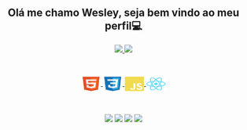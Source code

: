 ## <div align="center">Olá me chamo Wesley, seja bem vindo ao meu perfil💻
  </div>
<div align="center">
  <a href="https://github.com/buenowes">
  <img height="180em" src="https://github-readme-stats.vercel.app/api?username=buenowes&show_icons=true&theme=dark&include_all_commits=true&count_private=true"/>
  <img height="180em" src="https://github-readme-stats.vercel.app/api/top-langs/?username=buenowes&layout=compact&langs_count=7&theme=dark"/>
</div>
  
   ##
  
<div style="display: inline_block", align="center"><br>
  <img align="center" alt="Wes-HTML" height="30" width="40" src="https://raw.githubusercontent.com/devicons/devicon/master/icons/html5/html5-original.svg">
  <img align="center" alt="Wes-CSS" height="30" width="40" src="https://raw.githubusercontent.com/devicons/devicon/master/icons/css3/css3-original.svg">
  <img align="center" alt="Wes-Js" height="30" width="40" src="https://raw.githubusercontent.com/devicons/devicon/master/icons/javascript/javascript-plain.svg">
  <img align="center" alt="Wes-React" height="30" width="40" src="https://raw.githubusercontent.com/devicons/devicon/master/icons/react/react-original.svg">
</div>
  
 ## 
  
<div style="display: inline_block", align="center"><br>
  <a href="https://www.linkedin.com/in/wesley-bueno-4501821a4" target="_blank"><img src="https://img.shields.io/badge/-LinkedIn-%230077B5?style=for-the-badge&logo=linkedin&logoColor=white" target="_blank"></a>
  <a href="https://instagram.com/buenowes" target="_blank"><img src="https://img.shields.io/badge/-Instagram-%23E4405F?style=for-the-badge&logo=instagram&logoColor=white" target="_blank"></a>
  <a href="https://discord.gg/buenowes" target="_blank"><img src="https://img.shields.io/badge/Discord-7289DA?style=for-the-badge&logo=discord&logoColor=white" target="_blank"></a> 
  <a href = "mailto:buenowes@outlook.com"><img src="https://img.shields.io/badge/Outlook-0078d4?style=for-the-badge&logo=MicrosoftOutlook&logoColor=white" target="_blank"></a>
</div>
